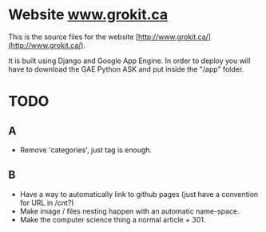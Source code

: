 
# Website www.grokit.ca

This is the source files for the website [http://www.grokit.ca/](http://www.grokit.ca/).

It is built using Django and Google App Engine. In order to deploy you will have to download the GAE Python ASK and put inside the "/app" folder.

# TODO

## A

- Remove 'categories', just tag is enough.

## B

- Have a way to automatically link to github pages (just have a convention for URL in /cnt?)
- Make image / files nesting happen with an automatic name-space.
- Make the computer science thing a normal article + 301.
